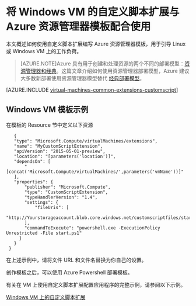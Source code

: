 <properties
   pageTitle="在 Windows VM 上使用模板自定义脚本 | Microsoft Azure"
   description="通过将自定义脚本扩展与资源管理器模板配合使用，自动执行 Windows 的 Azure VM 配置任务"
   services="virtual-machines-windows"
   documentationCenter=""
   authors="kundanap"
   manager="timlt"
   editor=""
   tags="azure-resource-manager"/>

<tags
   ms.service="virtual-machines-windows"
   ms.date="03/29/2016"
   wacn.date="06/29/2016"/>

# 将 Windows VM 的自定义脚本扩展与 Azure 资源管理器模板配合使用

本文概述如何使用自定义脚本扩展编写 Azure 资源管理器模板，用于引导 Linux 或 Windows VM 上的工作负荷。

> [AZURE.NOTE]Azure 具有用于创建和处理资源的两个不同的部署模型：[资源管理器和经典](/documentation/articles/resource-manager-deployment-model)。这篇文章介绍如何使用资源管理器部署模型，Azure 建议大多数新部署使用资源管理器模型替代 [经典部署模型](/documentation/articles/virtual-machines-windows-classic-extensions-customscript)。

[AZURE.INCLUDE [virtual-machines-common-extensions-customscript](../includes/virtual-machines-common-extensions-customscript.md)]

## Windows VM 模板示例

在模板的 Resource 节中定义以下资源

       {
       "type": "Microsoft.Compute/virtualMachines/extensions",
       "name": "MyCustomScriptExtension",
       "apiVersion": "2015-05-01-preview",
       "location": "[parameters('location')]",
       "dependsOn": [
           "[concat('Microsoft.Compute/virtualMachines/',parameters('vmName'))]"
       ],
       "properties": {
           "publisher": "Microsoft.Compute",
           "type": "CustomScriptExtension",
           "typeHandlerVersion": "1.4",
           "settings": {
               "fileUris": [
               "http://Yourstorageaccount.blob.core.windows.net/customscriptfiles/start.ps1"
           ],
           "commandToExecute": "powershell.exe -ExecutionPolicy Unrestricted -File start.ps1"
         }
       }
     }

在上述示例中，请将文件 URL 和文件名替换为你自己的设置。

创作模板之后，可以使用 Azure Powershell 部署模板。

有关在 VM 上使用自定义脚本扩展配置应用程序的完整示例，请参阅以下示例。

[Windows VM 上的自定义脚本扩展](https://github.com/Azure/azure-quickstart-templates/blob/b1908e74259da56a92800cace97350af1f1fc32b/201-list-storage-keys-windows-vm/azuredeploy.json/)

<!---HONumber=Mooncake_0118_2016-->